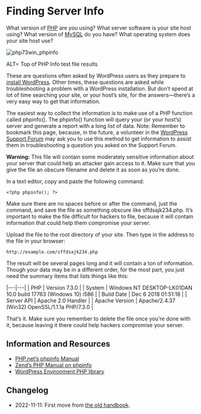 # Finding Server Info

What version of [PHP](https://wordpress.org/support/article/glossary#php) are you using? What server software is your site host using? What version of [MySQL](https://wordpress.org/support/article/glossary#mysql) do you have? What operating system does your site host use?

![php73win_phpinfo](https://user-images.githubusercontent.com/1508963/201365720-3a13ccab-c44c-43f2-8326-e3a997c5acfa.jpg)

ALT= Top of PHP Info test file results

These are questions often asked by WordPress users as they prepare to [install WordPress](https://wordpress.org/support/article/how-to-install-wordpress/). Other times, these questions are asked while troubleshooting a problem with a WordPress installation. But don’t spend at lot of time searching your site, or your host’s site, for the answers—there’s a very easy way to get that information.

The easiest way to collect the information is to make use of a PHP function called phpinfo(). The phpinfo() function will query your (or your host’s) server and generate a report with a long list of data. Note: Remember to bookmark this page, because, in the future, a volunteer in the [WordPress Support Forum](https://www.wordpress.org/support/forums/) may ask you to use this method to get information to assist them in troubleshooting a question you asked on the Support Forum.

**Warning:** This file will contain some moderately sensitive information about your server that could help an attacker gain access to it. Make sure that you give the file an obscure filename and delete it as soon as you’re done.

In a text editor, copy and paste the following command:

```
<?php phpinfo(); ?>
```

Make sure there are no spaces before or after the command, just the command, and save the file as something obscure like sffdsajk234.php. It’s important to make the file difficult for hackers to file, because it will contain information that could help them compromise your server.

Upload the file to the root directory of your site. Then type in the address to the file in your browser:

```
http://example.com/sffdsajk234.php
```

The result will be several pages long and it will contain a ton of information. Though your data may be in a different order, for the most part, you just need the summary items that lists things like this:

|---|---|
| PHP | Version 7.3.0 |
| System | Windows NT DESKTOP-LK01DAN 10.0 build 17763 (Windows 10) i586 |
| Build Date | Dec 6 2018 01:51:18 |
| Server API | Apache 2.0 Handler |
| Apache Version | Apache/2.4.37 (Win32) OpenSSL/1.1.1a PHP/7.3.0 |

That’s it. Make sure you remember to delete the file once you’re done with it, because leaving it there could help hackers compromise your server.

## Information and Resources

- [PHP.net’s phpinfo Manual](http://us3.php.net/phpinfo)
- [Zend’s PHP Manual on phpinfo](http://www.zend.com/manual/function.phpinfo.php)
- [WordPress Environment PHP library](https://github.com/abelcallejo/wordpress-environment)

## Changelog

- 2022-11-11: First move from [the old handbook](https://wordpress.org/support/article/finding-server-info/).
